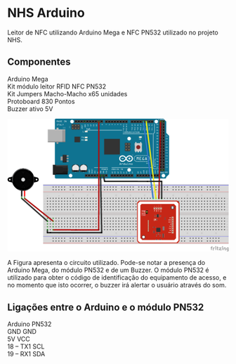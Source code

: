 # NHS Arduino

Leitor de NFC utilizando Arduino Mega e NFC PN532 utilizado no projeto NHS.

## Componentes
Arduino Mega<br>
Kit módulo leitor RFID NFC PN532<br>
Kit Jumpers Macho-Macho x65 unidades<br>
Protoboard 830 Pontos<br>
Buzzer ativo 5V<br>

![alt text](https://github.com/Ramonrune/nhs-arduino/blob/master/circuit.png)

A Figura apresenta o circuito utilizado. Pode-se notar a presença do Arduino Mega, do módulo PN532 e de um Buzzer. O módulo PN532 é utilizado para obter o código de identificação do equipamento de acesso, e no momento que isto ocorrer, o buzzer irá alertar o usuário através do som.

## Ligações entre o Arduino e o módulo PN532
Arduino	  PN532<br>
GND	      GND<br>
5V	      VCC<br>
18 – TX1	SCL<br>
19 – RX1	SDA<br>

